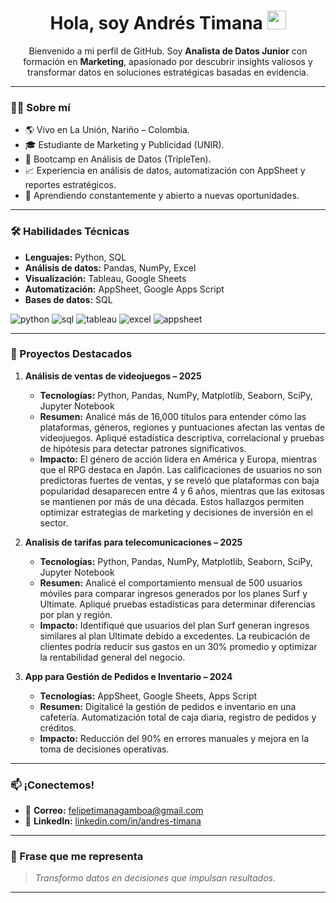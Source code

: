 <h1 align="center">
  Hola, soy Andrés Timana
  <img decoding="async" src="https://media.giphy.com/media/hvRJCLFzcasrR4ia7z/giphy.gif" width="30px"/>
</h1>

<p align="center">
  Bienvenido a mi perfil de GitHub. Soy <strong>Analista de Datos Junior</strong> con formación en <strong>Marketing</strong>, apasionado por descubrir insights valiosos y transformar datos en soluciones estratégicas basadas en evidencia.
</p>

---

### 👨‍💻 Sobre mí
- 🌎 Vivo en La Unión, Nariño – Colombia.
- 🎓 Estudiante de Marketing y Publicidad (UNIR).
- 🎯 Bootcamp en Análisis de Datos (TripleTen).
- 📈 Experiencia en análisis de datos, automatización con AppSheet y reportes estratégicos.
- 🌱 Aprendiendo constantemente y abierto a nuevas oportunidades.

---

### 🛠️ Habilidades Técnicas
- **Lenguajes:** Python, SQL
- **Análisis de datos:** Pandas, NumPy, Excel
- **Visualización:** Tableau, Google Sheets
- **Automatización:** AppSheet, Google Apps Script
- **Bases de datos:** SQL

<div id="header" align="left">
    <img src="https://img.shields.io/badge/Python-3776AB?style=for-the-badge&logo=python&logoColor=white" alt="python"/>
    <img src="https://img.shields.io/badge/SQL-336791?style=for-the-badge&logo=postgresql&logoColor=white" alt="sql"/>
    <img src="https://img.shields.io/badge/Tableau-E97627?style=for-the-badge&logo=tableau&logoColor=white" alt="tableau"/>
    <img src="https://img.shields.io/badge/Excel-217346?style=for-the-badge&logo=microsoft-excel&logoColor=white" alt="excel"/>
    <img src="https://img.shields.io/badge/AppSheet-4285F4?style=for-the-badge&logo=google&logoColor=white" alt="appsheet"/>
</div>

---

### 📌 Proyectos Destacados

1. **Análisis de ventas de videojuegos – 2025**  
   - **Tecnologías:** Python, Pandas, NumPy, Matplotlib, Seaborn, SciPy, Jupyter Notebook  
   - **Resumen:** Analicé más de 16,000 títulos para entender cómo las plataformas, géneros, regiones y puntuaciones afectan las ventas de videojuegos. Apliqué estadística descriptiva, correlacional y pruebas de hipótesis para detectar patrones significativos.  
   - **Impacto:** El género de acción lidera en América y Europa, mientras que el RPG destaca en Japón. Las calificaciones de usuarios no son predictoras fuertes de ventas, y se reveló que plataformas con baja popularidad desaparecen entre 4 y 6 años, mientras que las exitosas se mantienen por más de una década. Estos hallazgos permiten optimizar estrategias de marketing y decisiones de inversión en el sector.

2. **Analisis de tarifas para telecomunicaciones – 2025**  
   - **Tecnologías:** Python, Pandas, NumPy, Matplotlib, Seaborn, SciPy, Jupyter Notebook  
   - **Resumen:** Analicé el comportamiento mensual de 500 usuarios móviles para comparar ingresos generados por los planes Surf y Ultimate. Apliqué pruebas estadísticas para determinar diferencias por plan y región.
   - **Impacto:** Identifiqué que usuarios del plan Surf generan ingresos similares al plan Ultimate debido a excedentes. La reubicación de clientes podría reducir sus gastos en un 30% promedio y optimizar la rentabilidad general del negocio.

3. **App para Gestión de Pedidos e Inventario – 2024**  
   - **Tecnologías:** AppSheet, Google Sheets, Apps Script  
   - **Resumen:** Digitalicé la gestión de pedidos e inventario en una cafetería. Automatización total de caja diaria, registro de pedidos y créditos.  
   - **Impacto:** Reducción del 90% en errores manuales y mejora en la toma de decisiones operativas.

---

### 📫 ¡Conectemos!
- 📧 **Correo:** felipetimanagamboa@gmail.com  
- 💼 **LinkedIn:** [linkedin.com/in/andres-timana](https://www.linkedin.com/in/andres-timana/)    

---

### 🚀 Frase que me representa
> *Transformo datos en decisiones que impulsan resultados.*

---

